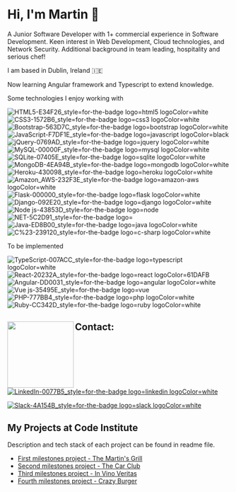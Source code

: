 # Hi, I'm Martin 👋
<!--
<img src="https://raw.githubusercontent.com/martin-itt/master/gh-header-image-cropped.png" alt="banner that says Martin Pavlin - software developer, along a martin sketch">
-->
A Junior Software Developer with 1+ commercial experience in Software Development. Keen interest in Web Development, Cloud technologies, and Network Security. Additional background in team leading, hospitality and serious chef!

I am based in Dublin, Ireland 🇮🇪

Now learning Angular framework and Typescript to extend knowledge.

Some technologies I enjoy working with

![HTML5-E34F26_style=for-the-badge logo=html5 logoColor=white](https://user-images.githubusercontent.com/25881259/163246979-5617160f-534b-4fff-ae57-84640357f811.png)
![CSS3-1572B6_style=for-the-badge logo=css3 logoColor=white](https://user-images.githubusercontent.com/25881259/163247022-45cf3198-1d18-4021-a571-ad9171528213.png)
![Bootstrap-563D7C_style=for-the-badge logo=bootstrap logoColor=white](https://user-images.githubusercontent.com/25881259/163247145-23dfc170-5f71-4873-b1fc-a6c868f5e598.png)
![JavaScript-F7DF1E_style=for-the-badge logo=javascript logoColor=black](https://user-images.githubusercontent.com/25881259/163247605-2a49a4d6-bb11-401b-9f10-11e61ce1e777.png)
![jQuery-0769AD_style=for-the-badge logo=jquery logoColor=white](https://user-images.githubusercontent.com/25881259/163247691-baf739ca-b0f6-4ac4-8534-2e082029f2dc.png)
![MySQL-00000F_style=for-the-badge logo=mysql logoColor=white](https://user-images.githubusercontent.com/25881259/163250124-afedc2d5-598c-4675-b6f9-5581e1aa4671.png)
![SQLite-07405E_style=for-the-badge logo=sqlite logoColor=white](https://user-images.githubusercontent.com/25881259/163250283-0bc67814-de91-4dca-bcf8-773fc178b1dd.png)
![MongoDB-4EA94B_style=for-the-badge logo=mongodb logoColor=white](https://user-images.githubusercontent.com/25881259/163250141-f6102b09-b5a0-4b05-b8fb-d44e07198ac1.png)
![Heroku-430098_style=for-the-badge logo=heroku logoColor=white](https://user-images.githubusercontent.com/25881259/163250169-405e4599-1cd3-4f84-a56a-8d1bdc2f834c.png)
![Amazon_AWS-232F3E_style=for-the-badge logo=amazon-aws logoColor=white](https://user-images.githubusercontent.com/25881259/163250178-1d87c8e6-86f8-41a3-bc46-b76ad079c542.png)
![Flask-000000_style=for-the-badge logo=flask logoColor=white](https://user-images.githubusercontent.com/25881259/163250308-be8137a0-8338-4622-aca0-2cb782c41a70.png)
![Django-092E20_style=for-the-badge logo=django logoColor=white](https://user-images.githubusercontent.com/25881259/163250346-c99ad021-2b7a-4df7-81e7-9055778dbcf9.png)
![Node js-43853D_style=for-the-badge logo=node](https://user-images.githubusercontent.com/25881259/163250605-f5896c09-8ed4-4ae3-aab5-f9462343c859.png)
![NET-5C2D91_style=for-the-badge logo=](https://user-images.githubusercontent.com/25881259/163250620-6d6323cf-3b8b-4bc1-bda1-11c069fe2126.png)
![Java-ED8B00_style=for-the-badge logo=java logoColor=white](https://user-images.githubusercontent.com/25881259/163250508-e20221f5-6f0e-4802-9c8f-7d714b137fea.png)
![C%23-239120_style=for-the-badge logo=c-sharp logoColor=white](https://user-images.githubusercontent.com/25881259/163250538-a19fab22-ad5a-4073-81fd-6ff7b40cb16f.png)



To be implemented

![TypeScript-007ACC_style=for-the-badge logo=typescript logoColor=white](https://user-images.githubusercontent.com/25881259/163250690-6e4890a9-9d1c-4968-bfa8-cc0dc6999308.png)
![React-20232A_style=for-the-badge logo=react logoColor=61DAFB](https://user-images.githubusercontent.com/25881259/163242799-cf0087f6-c6b6-4e7b-b33f-ecbaa85b0267.png) ![Angular-DD0031_style=for-the-badge logo=angular logoColor=white](https://user-images.githubusercontent.com/25881259/163242888-2a55e3cb-d609-46be-8c96-a5b857a1a9fb.png)
![Vue js-35495E_style=for-the-badge logo=vue](https://user-images.githubusercontent.com/25881259/163250437-cbb43712-8533-48e4-8858-d81db9339e3e.png)
![PHP-777BB4_style=for-the-badge logo=php logoColor=white](https://user-images.githubusercontent.com/25881259/163250723-2d85f436-09a6-40d8-960f-9f3d80086b10.png)
![Ruby-CC342D_style=for-the-badge logo=ruby logoColor=white](https://user-images.githubusercontent.com/25881259/163250790-80489994-6295-40cf-bd18-33a4af6cda17.png)


## Contact: <a href="#"><img align="left" width="150" height="150" src="https://media.giphy.com/media/ASd0Ukj0y3qMM/giphy.gif?raw=true"></a>
[![LinkedIn-0077B5_style=for-the-badge logo=linkedin logoColor=white](https://user-images.githubusercontent.com/25881259/163245417-791e2b6e-e256-4a56-be5d-1a6c714f12b3.png)](https://www.linkedin.com/in/martin-pavlin/)

[![Slack-4A154B_style=for-the-badge logo=slack logoColor=white](https://user-images.githubusercontent.com/25881259/163246542-3f5248c9-1c23-417c-9d31-16eca1f6273b.png)](https://code-institute-room.slack.com/team/U01BUEF7SUW)

## My Projects at Code Institute
Description and tech stack of each project can be found in readme file.

- [First milestones project - The Martin's Grill](https://martin-itt.github.io/MS1-Martin-s-Grill/)
- [Second milestones project - The Car Club](https://martin-itt.github.io/MS2-memoryTesting/)
- [Third milestones project - In Vino Veritas](https://in-vino-veritas.herokuapp.com/get_index)
- [Fourth milestones project - Crazy Burger](https://crazyburger.herokuapp.com/)

<!--
**Martin-ITT/Martin-ITT** is a ✨ _special_ ✨ repository because its `README.md` (this file) appears on your GitHub profile.

Here are some ideas to get you started:

- 🔭 I’m currently working on ...
- 🌱 I’m currently learning ...
- 👯 I’m looking to collaborate on ...
- 🤔 I’m looking for help with ...
- 💬 Ask me about ...
- 📫 How to reach me: ...
- 😄 Pronouns: ...
- ⚡ Fun fact: ...
-->
